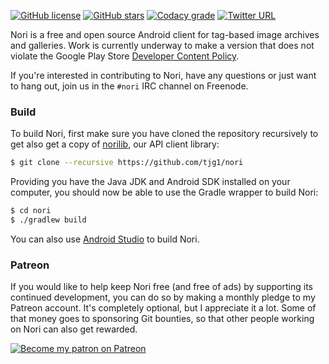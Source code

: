 [![GitHub license](https://img.shields.io/badge/license-ISC-blue.svg)](https://raw.githubusercontent.com/tjg1/nori/master/LICENSE)
[![GitHub stars](https://img.shields.io/github/stars/tjg1/nori.svg)](https://github.com/tjg1/nori/stargazers)
[![Codacy grade](https://img.shields.io/codacy/grade/116eaec4502d4a88acf6eeb60ad98577.svg?maxAge=2592000)](https://www.codacy.com/app/tjg1/nori)
[![Twitter URL](https://img.shields.io/twitter/url/http/shields.io.svg?style=social&maxAge=2592000)](https://twitter.com/Nori_Android)

Nori is a free and open source Android client for tag-based image archives and galleries. Work is currently underway to make a version that does not violate the Google Play Store [Developer Content Policy](https://play.google.com/about/developer-content-policy/).

If you're interested in contributing to Nori, have any questions or just want to hang out, join us in the `#nori` IRC channel on Freenode.

### Build ###

To build Nori, first make sure you have cloned the repository recursively to get also get a copy of [norilib](https://github.com/tjg1/norilib), our API client library:

```bash
$ git clone --recursive https://github.com/tjg1/nori
```

Providing you have the Java JDK and Android SDK installed on your computer, you should now be able to use the Gradle wrapper to build Nori:

```bash
$ cd nori
$ ./gradlew build
```

You can also use [Android Studio](https://developer.android.com/studio/index.html) to build Nori.

### Patreon ###

If you would like to help keep Nori free (and free of ads) by supporting its continued development, you can do so by making a monthly pledge to my Patreon account. It's completely optional, but I appreciate it a lot. Some of that money goes to sponsoring Git bounties, so that other people working on Nori can also get rewarded.

[![Become my patron on Patreon](https://s3.amazonaws.com/patreon_public_assets/kaGh5_patreon_name_and_message.png)](https://www.patreon.com/user?u=3696048)

